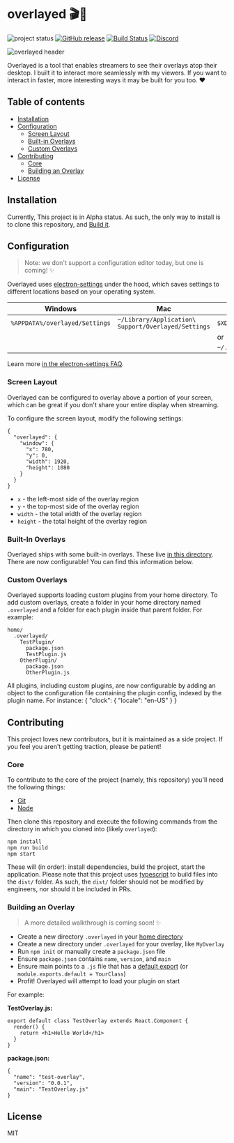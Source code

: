 # overlayed 🎬🔴

![project status](https://img.shields.io/badge/Project%20Status-Alpha-red.svg)
[![GitHub release](https://img.shields.io/github/release/bengreenier/overlayed.svg)](https://github.com/bengreenier/overlayed/releases)
[![Build Status](https://travis-ci.org/bengreenier/overlayed.svg?branch=master)](https://travis-ci.org/bengreenier/overlayed)
[![Discord](https://img.shields.io/discord/393575719545864222.svg)](https://discord.gg/Vg7VMVe)

![overlayed header](./.github/header.png)

Overlayed is a tool that enables streamers to see their overlays atop their desktop. I built it to interact more seamlessly with my viewers. If you want to interact in faster, more interesting ways it may be built for you too. ❤️

## Table of contents

+ [Installation](#installation)
+ [Configuration](#configuration)
  + [Screen Layout](#screen-layout)
  + [Built-in Overlays](#built-in-overlays)
  + [Custom Overlays](#custom-overlays)
+ [Contributing](#contributing)
  + [Core](#core)
  + [Building an Overlay](#building-an-overlay)
+ [License](#license)

## Installation

Currently, This project is in Alpha status. As such, the only way to install is to clone this repository, and [Build it](#core).

## Configuration

> Note: we don't support a configuration editor today, but one is coming! ✨ 

Overlayed uses [electron-settings](https://github.com/nathanbuchar/electron-settings) under the hood, which saves settings to different locations based on your operating system. 

| Windows | Mac | Linux |
| ------- | --- | ----- |
|`%APPDATA%/overlayed/Settings`|`~/Library/Application\ Support/Overlayed/Settings`|`$XDG_CONFIG_HOME/Overlayed/Settings`|
||| or |
|||`~/.config/Overlayed/Settings`|

Learn more [in the electron-settings FAQ](https://github.com/nathanbuchar/electron-settings/wiki/FAQs#where-is-the-settings-file-saved).

### Screen Layout

Overlayed can be configured to overlay above a portion of your screen, which can be great if you don't share your entire display when streaming.

To configure the screen layout, modify the following settings:

```
{
  "overlayed": {
    "window": {
      "x": 780,
      "y": 0,
      "width": 1920,
      "height": 1080
    }
  }
}
```

+ `x` - the left-most side of the overlay region
+ `y` - the top-most side of the overlay region
+ `width` - the total width of the overlay region
+ `height` - the total height of the overlay region

### Built-In Overlays

Overlayed ships with some built-in overlays. These live [in this directory](./src/app/plugin). There are now configurable!  You can find this information below.

### Custom Overlays

Overlayed supports loading custom plugins from your home directory. To add custom overlays, create a folder in your home directory named `.overlayed` and a folder for each plugin inside that parent folder. For example:

```
home/
  .overlayed/
    TestPlugin/
      package.json
      TestPlugin.js
    OtherPlugin/
      package.json
      OtherPlugin.js
```

All plugins, including custom plugins, are now configurable by adding an object to the configuration file containing the plugin config, indexed by the plugin name.
 For instance:
 {
    "clock": {
       "locale": "en-US"
    }
}

## Contributing

This project loves new contributors, but it is maintained as a side project. If you feel you aren't getting traction, please be patient!

### Core

To contribute to the core of the project (namely, this repository) you'll need the following things:

+ [Git](https://git-scm.com/)
+ [Node](https://nodejs.org/)

Then clone this repository and execute the following commands from the directory in which you cloned into (likely `overlayed`):

```
npm install
npm run build
npm start
```

These will (in order): install dependencies, build the project, start the application. Please note that this project uses [typescript](https://www.typescriptlang.org/) to build files into the `dist/` folder. As such, the `dist/` folder should not be modified by engineers, nor should it be included in PRs.

### Building an Overlay

> A more detailed walkthrough is coming soon! ✨ 

+ Create a new directory `.overlayed` in your [home directory](http://www.linfo.org/home_directory.html)
+ Create a new directory under `.overlayed` for your overlay, like `MyOverlay`
+ Run `npm init` or manually create a `package.json` file
+ Ensure `package.json` contains `name`, `version`, and `main`
+ Ensure main points to a `.js` file that has a [default export](https://developer.mozilla.org/en-US/docs/web/javascript/reference/statements/export#Using_the_default_export) (or `module.exports.default = YourClass`)
+ Profit! Overlayed will attempt to load your plugin on start

For example:

__TestOverlay.js:__
```
export default class TestOverlay extends React.Component {
  render() {
    return <h1>Hello World</h1>
  }
}
```


__package.json:__
```
{
  "name": "test-overlay",
  "version": "0.0.1",
  "main": "TestOverlay.js"
}
```

## License

MIT
